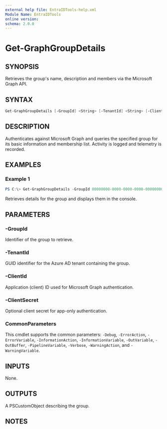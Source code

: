 ```yaml
---
external help file: EntraIDTools-help.xml
Module Name: EntraIDTools
online version:
schema: 2.0.0
---
```


# Get-GraphGroupDetails

## SYNOPSIS
Retrieves the group's name, description and members via the Microsoft Graph API.

## SYNTAX
```powershell
Get-GraphGroupDetails [-GroupId] <String> [-TenantId] <String> [-ClientId] <String> [-ClientSecret <String>] [<CommonParameters>]
```

## DESCRIPTION
Authenticates against Microsoft Graph and queries the specified group for its
basic information and membership list. Activity is logged and telemetry is
recorded.

## EXAMPLES

### Example 1
```powershell
PS C:\> Get-GraphGroupDetails -GroupId 00000000-0000-0000-0000-000000000000 -TenantId <tenant-id> -ClientId <app-id>
```
Retrieves details for the group and displays them in the console.

## PARAMETERS

### -GroupId
Identifier of the group to retrieve.

### -TenantId
GUID identifier for the Azure AD tenant containing the group.

### -ClientId
Application (client) ID used for Microsoft Graph authentication.

### -ClientSecret
Optional client secret for app-only authentication.

### CommonParameters
This cmdlet supports the common parameters: `-Debug`, `-ErrorAction`, `-ErrorVariable`, `-InformationAction`, `-InformationVariable`, `-OutVariable`, `-OutBuffer`, `-PipelineVariable`, `-Verbose`, `-WarningAction`, and `-WarningVariable`.

## INPUTS
None.

## OUTPUTS
A PSCustomObject describing the group.

## NOTES
